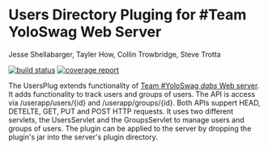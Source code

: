 # Users Directory Pluging for #Team YoloSwag Web Server
Jesse Shellabarger, Tayler How, Collin Trowbridge, Steve Trotta


[![build status](https://ada.csse.rose-hulman.edu/CSSE477-YoloSwag/UsersPlugin/badges/master/build.svg)](https://ada.csse.rose-hulman.edu/CSSE477-YoloSwag/UsersPlugin/commits/master)
[![coverage report](https://ada.csse.rose-hulman.edu/CSSE477-YoloSwag/UsersPlugin/badges/master/coverage.svg)](https://ada.csse.rose-hulman.edu/CSSE477-YoloSwag/UsersPlugin/commits/master)

The UsersPlug extends functionality of [Team #YoloSwag *dabs* Web server](https://ada.csse.rose-hulman.edu/shellajt/CSSE477Project). It adds functionality to track users and groups
of users. The API is access via /userapp/users/{id} and /userapp/groups/{id}. Both APIs suppert HEAD, DETELTE, GET, PUT and POST HTTP requests. It uses two different servlets, the
UsersServlet and the GroupsServlet to manage users and groups of users. The plugin can be applied to the server by dropping the plugin's jar into the server's plugin directory.
